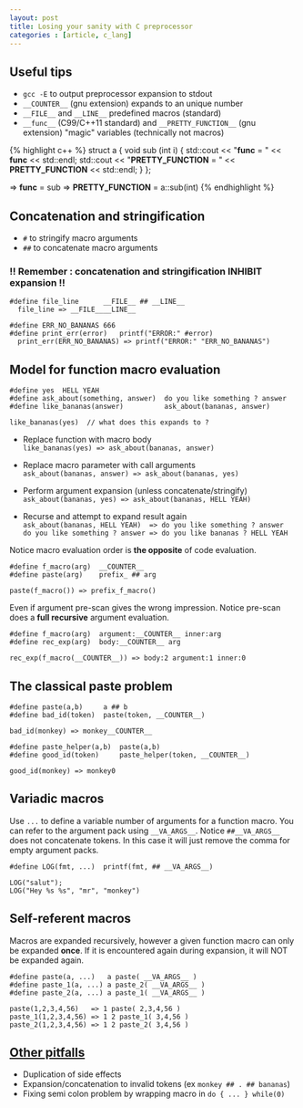 ```yaml
---
layout: post
title: Losing your sanity with C preprocessor
categories : [article, c_lang]
---
```


## Useful tips
* `gcc -E` to output preprocessor expansion to stdout
* `__COUNTER__` (gnu extension) expands to an unique number
* `__FILE__` and `__LINE__` predefined macros (standard)
* `__func__` (C99/C++11 standard) and `__PRETTY_FUNCTION__` (gnu extension) "magic" variables (technically not macros)

{% highlight c++ %}
  struct a {
   void sub (int i)
     {
       std::cout << "__func__ = " << __func__ << std::endl;
       std::cout << "__PRETTY_FUNCTION__ = " << __PRETTY_FUNCTION__ << std::endl;
     }
  };

  => __func__ = sub
  => __PRETTY_FUNCTION__ = a::sub(int)
{% endhighlight %}

## Concatenation and stringification
* `#` to stringify macro arguments
* `##` to concatenate macro arguments

### !! Remember : concatenation and stringification **INHIBIT expansion** !!

    #define file_line      __FILE__ ## __LINE__
      file_line => __FILE____LINE__

    #define ERR_NO_BANANAS 666
    #define print_err(error)   printf("ERROR:" #error)
      print_err(ERR_NO_BANANAS) => printf("ERROR:" "ERR_NO_BANANAS")

## Model for function macro evaluation
    
    #define yes  HELL YEAH
    #define ask_about(something, answer)  do you like something ? answer
    #define like_bananas(answer)          ask_about(bananas, answer)
    
    like_bananas(yes)  // what does this expands to ?

* Replace function with macro body  
  `like_bananas(yes) => ask_about(bananas, answer)`

* Replace macro parameter with call arguments  
  `ask_about(bananas, answer) => ask_about(bananas, yes)`

* Perform argument expansion (unless concatenate/stringify)  
  `ask_about(bananas, yes) => ask_about(bananas, HELL YEAH)`

* Recurse and attempt to expand result again  
  `ask_about(bananas, HELL YEAH)  => do you like something ? answer`  
  `do you like something ? answer => do you like bananas ? HELL YEAH`

Notice macro evaluation order is **the opposite** of code evaluation.

    #define f_macro(arg)  __COUNTER__
    #define paste(arg)    prefix_ ## arg

    paste(f_macro()) => prefix_f_macro()

Even if argument pre-scan gives the wrong impression. Notice pre-scan does a **full recursive** argument evaluation.

    #define f_macro(arg)  argument:__COUNTER__ inner:arg
    #define rec_exp(arg)  body:__COUNTER__ arg

    rec_exp(f_macro(__COUNTER__)) => body:2 argument:1 inner:0

## The classical paste problem

    #define paste(a,b)     a ## b
    #define bad_id(token)  paste(token, __COUNTER__)
  
    bad_id(monkey) => monkey__COUNTER__

    #define paste_helper(a,b)  paste(a,b)
    #define good_id(token)     paste_helper(token, __COUNTER__)
  
    good_id(monkey) => monkey0

## Variadic macros
Use `...` to define a variable number of arguments for a function macro. You can refer to the argument pack using `__VA_ARGS__`. 
Notice `##__VA_ARGS__` does not concatenate tokens. In this case it will just remove the comma for empty argument packs.

    #define LOG(fmt, ...)  printf(fmt, ## __VA_ARGS__)

    LOG("salut");
    LOG("Hey %s %s", "mr", "monkey")

## Self-referent macros
Macros are expanded recursively, however a given function macro can only be expanded **once**. If it is encountered again during expansion, it will NOT be expanded again.

    #define paste(a, ...)   a paste( __VA_ARGS__ )
    #define paste_1(a, ...) a paste_2( __VA_ARGS__ )
    #define paste_2(a, ...) a paste_1( __VA_ARGS__ )

    paste(1,2,3,4,56)   => 1 paste( 2,3,4,56 )
    paste_1(1,2,3,4,56) => 1 2 paste_1( 3,4,56 )
    paste_2(1,2,3,4,56) => 1 2 paste_2( 3,4,56 )

## [Other pitfalls][0]
* Duplication of side effects
* Expansion/concatenation to invalid tokens (ex `monkey ## . ## bananas`)
* Fixing semi colon problem by wrapping macro in `do { ... } while(0)`

[0]: https://gcc.gnu.org/onlinedocs/cpp/Macro-Pitfalls.html#Macro-Pitfalls

